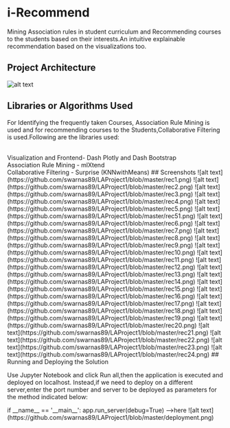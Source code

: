 # i-Recommend
<p>Mining Association rules in student curriculum and Recommending courses to the students based on their interests.An intuitive explainable recommendation based on the visualizations too.</p>

## Project Architecture

![alt text](https://github.com/swarnas89/LAProject1/blob/master/Architecture.png)

## Libraries or Algorithms Used
<p>For Identifying the frequently taken Courses, Association Rule Mining is used and for recommending courses to the Students,Collaborative Filtering is used.Following are the libraries used:</p>
</br>
Visualization and Frontend- Dash Plotly and Dash Bootstrap
</br>
Association Rule Mining - mlXtend
</br>
Collaborative Filtering - Surprise (KNNwithMeans)
## Screenshots
![alt text](https://github.com/swarnas89/LAProject1/blob/master/rec1.png)
![alt text](https://github.com/swarnas89/LAProject1/blob/master/rec2.png)
![alt text](https://github.com/swarnas89/LAProject1/blob/master/rec3.png)
![alt text](https://github.com/swarnas89/LAProject1/blob/master/rec4.png)
![alt text](https://github.com/swarnas89/LAProject1/blob/master/rec5.png)
![alt text](https://github.com/swarnas89/LAProject1/blob/master/rec51.png)
![alt text](https://github.com/swarnas89/LAProject1/blob/master/rec6.png)
![alt text](https://github.com/swarnas89/LAProject1/blob/master/rec7.png)
![alt text](https://github.com/swarnas89/LAProject1/blob/master/rec8.png)
![alt text](https://github.com/swarnas89/LAProject1/blob/master/rec9.png)
![alt text](https://github.com/swarnas89/LAProject1/blob/master/rec10.png)
![alt text](https://github.com/swarnas89/LAProject1/blob/master/rec11.png)
![alt text](https://github.com/swarnas89/LAProject1/blob/master/rec12.png)
![alt text](https://github.com/swarnas89/LAProject1/blob/master/rec13.png)
![alt text](https://github.com/swarnas89/LAProject1/blob/master/rec14.png)
![alt text](https://github.com/swarnas89/LAProject1/blob/master/rec15.png)
![alt text](https://github.com/swarnas89/LAProject1/blob/master/rec16.png)
![alt text](https://github.com/swarnas89/LAProject1/blob/master/rec17.png)
![alt text](https://github.com/swarnas89/LAProject1/blob/master/rec18.png)
![alt text](https://github.com/swarnas89/LAProject1/blob/master/rec19.png)
![alt text](https://github.com/swarnas89/LAProject1/blob/master/rec20.png)
![alt text](https://github.com/swarnas89/LAProject1/blob/master/rec21.png)
![alt text](https://github.com/swarnas89/LAProject1/blob/master/rec22.png)
![alt text](https://github.com/swarnas89/LAProject1/blob/master/rec23.png)
![alt text](https://github.com/swarnas89/LAProject1/blob/master/rec24.png)
## Running and Deploying the Solution
<p>Use Jupyter Notebook and click Run all,then the application is executed and deployed on localhost. Instead,if we need to deploy on a different server,enter the port number and server to be deployed as parameters for the method indicated below:</p>
if __name__ == '__main__':
    app.run_server(debug=True) -->here
![alt text](https://github.com/swarnas89/LAProject1/blob/master/deployment.png)
